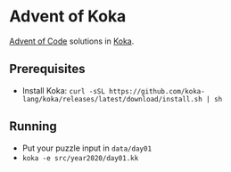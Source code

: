 # Advent of Koka

[Advent of Code](https://adventofcode.com/) solutions in [Koka](https://koka-lang.github.io/).

## Prerequisites

- Install Koka: `curl -sSL https://github.com/koka-lang/koka/releases/latest/download/install.sh | sh`

## Running

- Put your puzzle input in `data/day01`
- `koka -e src/year2020/day01.kk`
